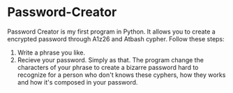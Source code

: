 # Password-Creator
Password Creator is my first program in Python. 
It allows you to create a encrypted password through A1z26 and Atbash cypher. 
Follow these steps: 
 1. Write a phrase you like. 
 2. Recieve your password. 
Simply as that. The program change the characters of your phrase to create a bizarre 
password hard to recognize for a person who don't knows these cyphers, how they works and
how it's composed in your password. 
